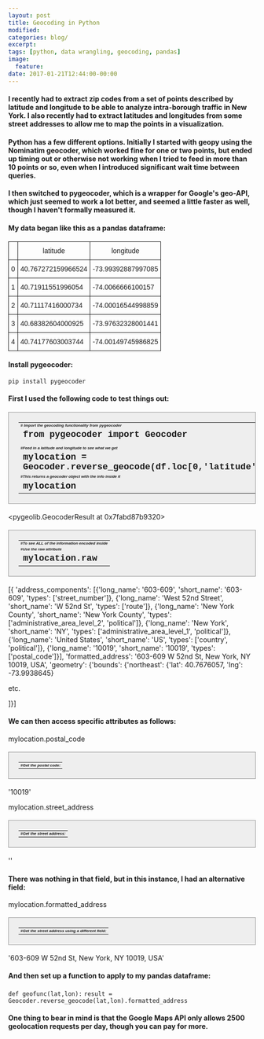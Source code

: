 ```yaml
---
layout: post
title: Geocoding in Python
modified:
categories: blog/
excerpt:
tags: [python, data wrangling, geocoding, pandas]
image:
  feature:
date: 2017-01-21T12:44:00-00:00
---
```

<style>
  .mytable 
  {
  background-color: #eee;
  border: 1px solid #999;
  display: block;
  padding: 20px;
  font-family:Consolas,Monaco,Liberation Mono,DejaVu Sans Mono,Bitstream Vera Sans Mono;
  font-weight: bold;
  font-size: 18;
  }
  .mytable .comment {
    padding-right: 30px 
    background-color: #ffccff;
    font-family: Arial,Courier,sans-serif;
    font-style: italic;
    font-color: yellow;
    font-size: 8; }
</style>


#### I recently had to extract zip codes from a set of points described by latitude and longitude to be able to analyze intra-borough traffic in New York. I also recently had to extract latitudes and longitudes from some street addresses to allow me to map the points in a visualization.


#### Python has a few different options. Initially I started with geopy using the Nominatim geocoder, which worked fine for one or two points, but ended up timing out or otherwise not working when I tried to feed in more than 10 points or so, even when I introduced significant wait time between queries.

#### I then switched to pygeocoder, which is a wrapper for Google's geo-API, which just seemed to work a lot better, and seemed a little faster as well, though I haven't formally measured it.

#### My data began like this as a pandas dataframe:

<style type="text/css">
.tg  {border-collapse:collapse;border-spacing:0;}
.tg td{font-family:Arial, sans-serif;font-size:14px;padding:10px 5px;border-style:solid;border-width:1px;overflow:hidden;word-break:normal;}
.tg th{font-family:Arial, sans-serif;font-size:14px;font-weight:normal;padding:10px 5px;border-style:solid;border-width:1px;overflow:hidden;word-break:normal;}
.tg .tg-yw4l{vertical-align:top}
</style>
<table class="tg">
  <tr>
    <th class="tg-yw4l"></th>
    <th class="tg-yw4l">latitude</th>
    <th class="tg-yw4l">longitude</th>
  </tr>
  <tr>
    <td class="tg-yw4l">0</td>
    <td class="tg-yw4l">40.767272159966524</td>
    <td class="tg-yw4l">-73.99392887997085</td>
  </tr>
  <tr>
    <td class="tg-yw4l">1</td>
    <td class="tg-yw4l">40.71911551996054</td>
    <td class="tg-yw4l">-74.0066666100157</td>
  </tr>
  <tr>
    <td class="tg-yw4l">2</td>
    <td class="tg-yw4l">40.71117416000734</td>
    <td class="tg-yw4l">-74.00016544998859</td>
  </tr>
  <tr>
    <td class="tg-yw4l">3</td>
    <td class="tg-yw4l">40.68382604000925</td>
    <td class="tg-yw4l">-73.97632328001441</td>
  </tr>
  <tr>
    <td class="tg-yw4l">4</td>
    <td class="tg-yw4l">40.74177603003744</td>
    <td class="tg-yw4l">-74.00149745986825</td>
  </tr>
</table>

#### Install pygeocoder:

`pip install pygeocoder`

#### First I used the following code to test things out:

<table class="mytable">
<tr> <td class="comment"># Import the geocoding functionality from pygeocoder</td> </tr>
<tr> <td>from pygeocoder import Geocoder</td> </tr>
<tr><td></td></tr>
<tr> <td class="comment">#Feed in a latitude and longitude to see what we get</td> </tr>
<tr><td>mylocation = Geocoder.reverse_geocode(df.loc[0,'latitude'],df.loc[0,'longitude']</td></tr>
<tr></tr>
<tr> <td class="comment">#This returns a geocoder object with the info inside it</td> </tr>
<tr> <td>mylocation</td> </tr>
</table>

<pygeolib.GeocoderResult at 0x7fabd87b9320>

<table class="mytable">
<tr> <td class="comment">#To see ALL of the information encoded inside</td> </tr>
<tr> <td class="comment">#Use the <strong>raw</strong> attribute</td> </tr>
<tr> <td>mylocation.raw</td> </tr>
</table>

[{
    'address_components': [{'long_name': '603-609',
    'short_name': '603-609',
    'types': ['street_number']},
   {'long_name': 'West 52nd Street',
    'short_name': 'W 52nd St',
    'types': ['route']},
   {'long_name': 'New York County',
    'short_name': 'New York County',
    'types': ['administrative_area_level_2', 'political']},
   {'long_name': 'New York',
    'short_name': 'NY',
    'types': ['administrative_area_level_1', 'political']},
   {'long_name': 'United States',
    'short_name': 'US',
    'types': ['country', 'political']},
   {'long_name': '10019', 'short_name': '10019', 'types': ['postal_code']}],
  'formatted_address': '603-609 W 52nd St, New York, NY 10019, USA',
  'geometry': {'bounds': {'northeast': {'lat': 40.7676057, 'lng': -73.9938645}
  
  etc.
  
  ]}]

#### We can then access specific attributes as follows:

<table class="mytable">
<tr> <td class="comment">#Get the postal code:</td> </tr>
<tr>mylocation.postal_code</tr>
</table>

'10019'

<table class="mytable">
<tr> <td class="comment">#Get the street address:</td> </tr>
<tr>mylocation.street_address</tr>
</table>

''

#### There was nothing in that field, but in this instance, I had an alternative field:

<table class="mytable">
<tr> <td class="comment">#Get the street address using a different field:</td> </tr>
<tr>mylocation.formatted_address</tr>
</table>

'603-609 W 52nd St, New York, NY 10019, USA'

#### And then set up a function to apply to my pandas dataframe:

`def geofunc(lat,lon):`
    `result = Geocoder.reverse_geocode(lat,lon).formatted_address`



#### One thing to bear in mind is that the Google Maps API only allows 2500 geolocation requests per day, though you can pay for more.